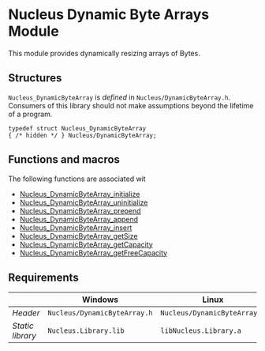 # Nucleus Dynamic Byte Arrays Module
This module provides dynamically resizing arrays of Bytes.

## Structures
`Nucleus_DynamicByteArray` is *defined* in `Nucleus/DynamicByteArray.h`.
Consumers of this library should not make assumptions beyond the lifetime of a program.

```
typedef struct Nucleus_DynamicByteArray
{ /* hidden */ } Nucleus/DynamicByteArray;
```

## Functions and macros
The following functions are associated wit

- [Nucleus_DynamicByteArray_initialize](Nucleus_DynamicByteArray_initialize.md)
- [Nucleus_DynamicByteArray_uninitialize](Nucleus_DynamicByteArray_uninitialize^.md)
- [Nucleus_DynamicByteArray_prepend](Nucleus_DynamicByteArray_prepend.md)
- [Nucleus_DynamicByteArray_append](Nucleus_DynamicByteArray_append.md)
- [Nucleus_DynamicByteArray_insert](Nucleus_insert.md)
- [Nucleus_DynamicByteArray_getSize](Nucleus_getSize.md)
- [Nucleus_DynamicByteArray_getCapacity](Nucleus_getCapacity.md)
- [Nucleus_DynamicByteArray_getFreeCapacity](Nucleus_getFreeCapacity.md)

## Requirements

|                      | Windows                      | Linux                        |
|----------------------|------------------------------|------------------------------|
| *Header*             | `Nucleus/DynamicByteArray.h` | `Nucleus/DynamicByteArray.h` |
| *Static library*     | `Nucleus.Library.lib`        | `libNucleus.Library.a`       |
